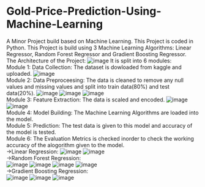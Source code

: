# Gold-Price-Prediction-Using-Machine-Learning
A Minor Project build based on Machine Learning.
This Project is coded in Python.
This Project is build using 3 Machine Learning Algorithms: Linear Regressor, Random Forest Regressor and Gradient Boosting Regressor.  
The Architecture of the Project:
![image](https://github.com/NehaSree19/Gold-Price-Prediction-Using-Machine-Learning/assets/92450770/4c7d3943-2d62-463e-8ac1-edfac9d17db0)
It is split into 6 modules:  
Module 1: Data Collection: The dataset is dowloaded from kaggle and uploaded.
![image](https://github.com/NehaSree19/Gold-Price-Prediction-Using-Machine-Learning/assets/92450770/ef28fa2c-d6f8-4a1b-936c-54e81fc75aea)  
Module 2: Data Preproceesing: The data is cleaned to remove any null values and missing values and split into train data(80%) and test data(20%).
![image](https://github.com/NehaSree19/Gold-Price-Prediction-Using-Machine-Learning/assets/92450770/817f9820-c22e-458d-94c8-91a0bce8fc74)
![image](https://github.com/NehaSree19/Gold-Price-Prediction-Using-Machine-Learning/assets/92450770/dc8737c1-e088-4a83-9c02-a6edd242c161)
![image](https://github.com/NehaSree19/Gold-Price-Prediction-Using-Machine-Learning/assets/92450770/1ad61f56-6b9e-4196-ba7d-1188b35d9c11)  
Module 3: Feature Extraction: The data is scaled and encoded.
![image](https://github.com/NehaSree19/Gold-Price-Prediction-Using-Machine-Learning/assets/92450770/f7ec69b7-6a45-499e-a0b2-98f67791094d)
![image](https://github.com/NehaSree19/Gold-Price-Prediction-Using-Machine-Learning/assets/92450770/0b88751e-a08d-47aa-b207-01d479586953)  
Module 4: Model Building: The Machine Learning Algorithms are loaded into the model.  
Module 5: Prediction: The test data is given to this model and accuracy of the model is tested.  
Module 6: The Evaluation Metrics is checked inorder to check the working accuracy of the alogorithm given to the model.  
->Linear Regression:
![image](https://github.com/NehaSree19/Gold-Price-Prediction-Using-Machine-Learning/assets/92450770/36116ca4-1218-41fa-a3ba-62840391f811)
![image](https://github.com/NehaSree19/Gold-Price-Prediction-Using-Machine-Learning/assets/92450770/3bf9b582-cb9f-4f99-a9e9-3a1deb7a00e7)  
->Random Forest Regression:  
![image](https://github.com/NehaSree19/Gold-Price-Prediction-Using-Machine-Learning/assets/92450770/eb8f92f2-25fc-4d06-a490-c94cd5dc8d0e)
![image](https://github.com/NehaSree19/Gold-Price-Prediction-Using-Machine-Learning/assets/92450770/6fd8b174-de1f-4a4c-b987-ff61b03d6dac)
![image](https://github.com/NehaSree19/Gold-Price-Prediction-Using-Machine-Learning/assets/92450770/aefa02a4-5d4e-47ae-9f8b-288ccde6f3fd)
![image](https://github.com/NehaSree19/Gold-Price-Prediction-Using-Machine-Learning/assets/92450770/053df23b-737d-451b-bf83-ce722bce751a)  
->Gradient Boosting Regression:  
![image](https://github.com/NehaSree19/Gold-Price-Prediction-Using-Machine-Learning/assets/92450770/1a4df561-0229-49f1-ae21-75cd6b00fb20)
![image](https://github.com/NehaSree19/Gold-Price-Prediction-Using-Machine-Learning/assets/92450770/3a7c8e59-f94e-4e7e-91e7-14538d3a67d4)
![image](https://github.com/NehaSree19/Gold-Price-Prediction-Using-Machine-Learning/assets/92450770/330df083-a320-44ff-9509-d7606996a0b9)

